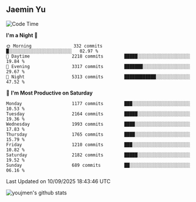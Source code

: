 ## Jaemin Yu

<!--START_SECTION:waka-->
![Code Time](http://img.shields.io/badge/Code%20Time-11%20mins-blue)

**I'm a Night 🦉** 

```text
🌞 Morning                332 commits         █░░░░░░░░░░░░░░░░░░░░░░░░   02.97 % 
🌆 Daytime                2218 commits        █████░░░░░░░░░░░░░░░░░░░░   19.84 % 
🌃 Evening                3317 commits        ███████░░░░░░░░░░░░░░░░░░   29.67 % 
🌙 Night                  5313 commits        ████████████░░░░░░░░░░░░░   47.52 % 
```
📅 **I'm Most Productive on Saturday** 

```text
Monday                   1177 commits        ███░░░░░░░░░░░░░░░░░░░░░░   10.53 % 
Tuesday                  2164 commits        █████░░░░░░░░░░░░░░░░░░░░   19.36 % 
Wednesday                1993 commits        ████░░░░░░░░░░░░░░░░░░░░░   17.83 % 
Thursday                 1765 commits        ████░░░░░░░░░░░░░░░░░░░░░   15.79 % 
Friday                   1210 commits        ███░░░░░░░░░░░░░░░░░░░░░░   10.82 % 
Saturday                 2182 commits        █████░░░░░░░░░░░░░░░░░░░░   19.52 % 
Sunday                   689 commits         ██░░░░░░░░░░░░░░░░░░░░░░░   06.16 % 
```



 Last Updated on 10/09/2025 18:43:46 UTC
<!--END_SECTION:waka-->

![youjmen's github stats](https://github-readme-stats.vercel.app/api?username=youjmen&show_icons=true)
